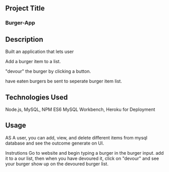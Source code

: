 ## Project Title

### Burger-App


## Description
Built an application that lets user

Add a burger item to a list.

"devour" the burger by clicking a button.

have eaten burgers be sent to seperate burger item list.

## Technologies Used
Node.js, MySQL, NPM ES6 MySQL Workbench, Heroku for Deployment

## Usage
AS A user, you can add, view, and delete different items from mysql database and see the outcome generate on UI.

Instrutions
Go to website and begin typing a burger in the burger input. add it to a our list, then when you have devoured it, click on "devour" and see your burger show up on the devoured burger list.